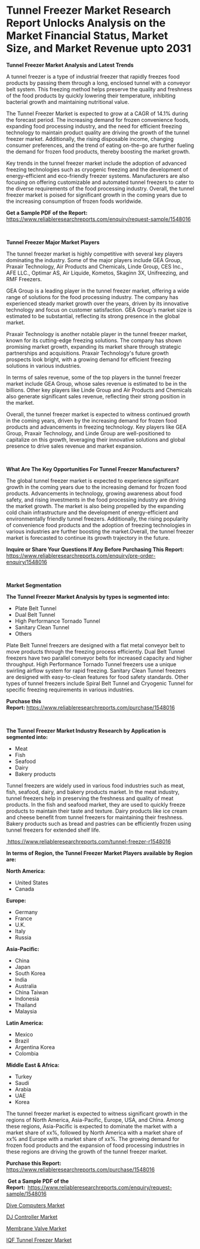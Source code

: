 <p><h1>Tunnel Freezer Market Research Report Unlocks Analysis on the Market Financial Status, Market Size, and Market Revenue upto 2031</h1></p><p><strong>Tunnel Freezer Market Analysis and Latest Trends</strong></p>
<p><p>A tunnel freezer is a type of industrial freezer that rapidly freezes food products by passing them through a long, enclosed tunnel with a conveyor belt system. This freezing method helps preserve the quality and freshness of the food products by quickly lowering their temperature, inhibiting bacterial growth and maintaining nutritional value.</p><p>The Tunnel Freezer Market is expected to grow at a CAGR of 14.1% during the forecast period. The increasing demand for frozen convenience foods, expanding food processing industry, and the need for efficient freezing technology to maintain product quality are driving the growth of the tunnel freezer market. Additionally, the rising disposable income, changing consumer preferences, and the trend of eating on-the-go are further fueling the demand for frozen food products, thereby boosting the market growth.</p><p>Key trends in the tunnel freezer market include the adoption of advanced freezing technologies such as cryogenic freezing and the development of energy-efficient and eco-friendly freezer systems. Manufacturers are also focusing on offering customizable and automated tunnel freezers to cater to the diverse requirements of the food processing industry. Overall, the tunnel freezer market is poised for significant growth in the coming years due to the increasing consumption of frozen foods worldwide.</p></p>
<p><strong>Get a Sample PDF of the Report:&nbsp;</strong> <a href="https://www.reliableresearchreports.com/enquiry/request-sample/1548016">https://www.reliableresearchreports.com/enquiry/request-sample/1548016</a></p>
<p>&nbsp;</p>
<p><strong>Tunnel Freezer Major Market Players</strong></p>
<p><p>The tunnel freezer market is highly competitive with several key players dominating the industry. Some of the major players include GEA Group, Praxair Technology, Air Products and Chemicals, Linde Group, CES Inc., AFE LLC., Optimar AS, Air Liquide, Kometos, Skaginn 3X, Unifreezing, and RMF Freezers.</p><p>GEA Group is a leading player in the tunnel freezer market, offering a wide range of solutions for the food processing industry. The company has experienced steady market growth over the years, driven by its innovative technology and focus on customer satisfaction. GEA Group's market size is estimated to be substantial, reflecting its strong presence in the global market.</p><p>Praxair Technology is another notable player in the tunnel freezer market, known for its cutting-edge freezing solutions. The company has shown promising market growth, expanding its market share through strategic partnerships and acquisitions. Praxair Technology's future growth prospects look bright, with a growing demand for efficient freezing solutions in various industries.</p><p>In terms of sales revenue, some of the top players in the tunnel freezer market include GEA Group, whose sales revenue is estimated to be in the billions. Other key players like Linde Group and Air Products and Chemicals also generate significant sales revenue, reflecting their strong position in the market.</p><p>Overall, the tunnel freezer market is expected to witness continued growth in the coming years, driven by the increasing demand for frozen food products and advancements in freezing technology. Key players like GEA Group, Praxair Technology, and Linde Group are well-positioned to capitalize on this growth, leveraging their innovative solutions and global presence to drive sales revenue and market expansion.</p></p>
<p>&nbsp;</p>
<p><strong>What Are The Key Opportunities For Tunnel Freezer Manufacturers?</strong></p>
<p><p>The global tunnel freezer market is expected to experience significant growth in the coming years due to the increasing demand for frozen food products. Advancements in technology, growing awareness about food safety, and rising investments in the food processing industry are driving the market growth. The market is also being propelled by the expanding cold chain infrastructure and the development of energy-efficient and environmentally friendly tunnel freezers. Additionally, the rising popularity of convenience food products and the adoption of freezing technologies in various industries are further boosting the market.Overall, the tunnel freezer market is forecasted to continue its growth trajectory in the future.</p></p>
<p><strong>Inquire or Share Your Questions If Any Before Purchasing This Report:</strong> <a href="https://www.reliableresearchreports.com/enquiry/pre-order-enquiry/1548016">https://www.reliableresearchreports.com/enquiry/pre-order-enquiry/1548016</a></p>
<p>&nbsp;</p>
<p><strong>Market Segmentation</strong></p>
<p><strong>The Tunnel Freezer Market Analysis by types is segmented into:</strong></p>
<p><ul><li>Plate Belt Tunnel</li><li>Dual Belt Tunnel</li><li>High Performance Tornado Tunnel</li><li>Sanitary Clean Tunnel</li><li>Others</li></ul></p>
<p><p>Plate Belt Tunnel freezers are designed with a flat metal conveyor belt to move products through the freezing process efficiently. Dual Belt Tunnel freezers have two parallel conveyor belts for increased capacity and higher throughput. High Performance Tornado Tunnel freezers use a unique swirling airflow system for rapid freezing. Sanitary Clean Tunnel freezers are designed with easy-to-clean features for food safety standards. Other types of tunnel freezers include Spiral Belt Tunnel and Cryogenic Tunnel for specific freezing requirements in various industries.</p></p>
<p><strong>Purchase this Report:&nbsp;</strong><a href="https://www.reliableresearchreports.com/purchase/1548016">https://www.reliableresearchreports.com/purchase/1548016</a></p>
<p>&nbsp;</p>
<p><strong>The Tunnel Freezer Market Industry Research by Application is segmented into:</strong></p>
<p><ul><li>Meat</li><li>Fish</li><li>Seafood</li><li>Dairy</li><li>Bakery products</li></ul></p>
<p><p>Tunnel freezers are widely used in various food industries such as meat, fish, seafood, dairy, and bakery products market. In the meat industry, tunnel freezers help in preserving the freshness and quality of meat products. In the fish and seafood market, they are used to quickly freeze products to maintain their taste and texture. Dairy products like ice cream and cheese benefit from tunnel freezers for maintaining their freshness. Bakery products such as bread and pastries can be efficiently frozen using tunnel freezers for extended shelf life.</p></p>
<p><a href="https://www.reliableresearchreports.com/tunnel-freezer-r1548016">&nbsp;https://www.reliableresearchreports.com/tunnel-freezer-r1548016</a></p>
<p><strong>In terms of Region, the Tunnel Freezer Market Players available by Region are:</strong></p>
<p>
    <p> <strong> North America: </strong>
        <ul>
            <li>United States</li>
            <li>Canada</li>
        </ul>
        </p> 
    <p> <strong> Europe: </strong>
        <ul>
            <li>Germany</li>
            <li>France</li>
            <li>U.K.</li>
            <li>Italy</li>
            <li>Russia</li>
        </ul>
        </p> 
    <p> <strong> Asia-Pacific: </strong>
        <ul>
            <li>China</li>
            <li>Japan</li>
            <li>South Korea</li>
            <li>India</li>
            <li>Australia</li>
            <li>China Taiwan</li>
            <li>Indonesia</li>
            <li>Thailand</li>
            <li>Malaysia</li>
        </ul>
        </p> 
    <p> <strong> Latin America: </strong>
        <ul>
            <li>Mexico</li>
            <li>Brazil</li>
            <li>Argentina Korea</li>
            <li>Colombia</li>
        </ul>
        </p> 
    <p> <strong> Middle East & Africa: </strong>
        <ul>
            <li>Turkey</li>
            <li>Saudi</li>
            <li>Arabia</li>
            <li>UAE</li>
            <li>Korea</li>
        </ul>
    </p>
    </p>
<p><p>The tunnel freezer market is expected to witness significant growth in the regions of North America, Asia-Pacific, Europe, USA, and China. Among these regions, Asia-Pacific is expected to dominate the market with a market share of xx%, followed by North America with a market share of xx% and Europe with a market share of xx%. The growing demand for frozen food products and the expansion of food processing industries in these regions are driving the growth of the tunnel freezer market.</p></p>
<p><strong>Purchase this Report: </strong><a href="https://www.reliableresearchreports.com/purchase/1548016">https://www.reliableresearchreports.com/purchase/1548016</a></p>
<p>&nbsp;<strong>Get a Sample PDF of the Report:&nbsp;&nbsp;</strong><a href="https://www.reliableresearchreports.com/enquiry/request-sample/1548016">https://www.reliableresearchreports.com/enquiry/request-sample/1548016</a></p>
<p><strong></strong></p>
<p><p><a href="https://github.com/carolinehamilton5656/Market-Research-Report-List-1/blob/main/dive-computers-market.md">Dive Computers Market</a></p><p><a href="https://github.com/edaunhshhs/Market-Research-Report-List-1/blob/main/dj-controller-market.md">DJ Controller Market</a></p><p><a href="https://github.com/adriannay56456/Market-Research-Report-List-1/blob/main/membrane-valve-market.md">Membrane Valve Market</a></p><p><a href="https://github.com/cobainhalbaru1/Market-Research-Report-List-1/blob/main/iqf-tunnel-freezer-market.md">IQF Tunnel Freezer Market</a></p></p>